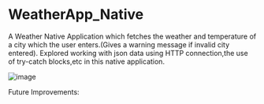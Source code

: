 # WeatherApp_Native
A Weather Native Application which fetches the weather and temperature of a city which the user enters.(Gives a warning message if invalid city entered). Explored working with json data using HTTP connection,the use of try-catch blocks,etc in this native application.

![image](https://user-images.githubusercontent.com/76823502/134424053-b2a97a76-1bf1-4656-aee3-e2880f34f141.png)

Future Improvements:

